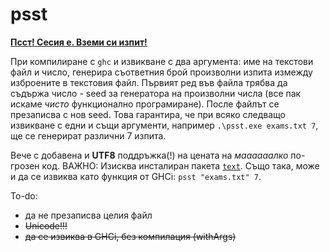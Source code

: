 # psst

[**Псст! Сесия е. Вземи си изпит!**](https://www.facebook.com/fssfmi/photos/a.298577893501365.92034.160019734023849/1964493020243169/?type=1&theater)

При компилиране с `ghc` и извикване с два аргумента: име на текстови файл и число, генерира съответния брой произволни изпита измежду изброените в текстовия файл. Първият ред във файла трябва да съдържа число - seed за генератора на произволни числа (все пак искаме _чисто_ функционално програмиране). После файлът се презаписва с нов seed. Това гарантира, че при всяко следващо извикване с едни и същи аргументи, например `.\psst.exe exams.txt 7`, ще се генерират различни 7 изпита.

Вече с добавенa и **UTF8** поддръжка(!) на цената на _маааааалко_ по-грозен код. ВАЖНО: Изисква инсталиран пакета [`text`](https://hackage.haskell.org/package/text). Също така, може и да се извиква като функция от GHCi: `psst "exams.txt" 7`.

To-do:
* да не презаписва целия файл
* ~~Unicode!!!~~
* ~~да се извиква в GHCi, без компилация (withArgs)~~
